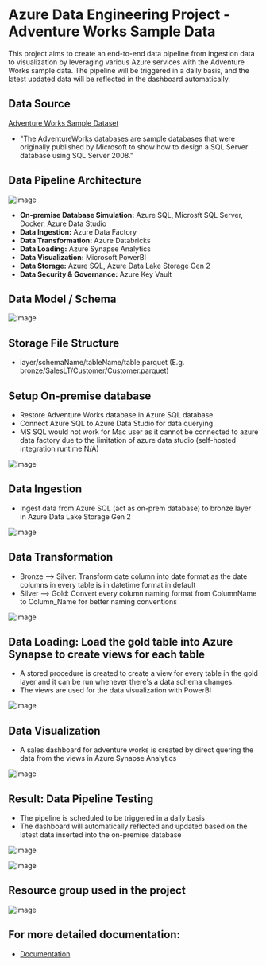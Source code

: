# Azure Data Engineering Project - Adventure Works Sample Data
This project aims to create an end-to-end data pipeline from ingestion data to visualization by leveraging various Azure services with the Adventure Works sample data. The pipeline will be triggered in a daily basis, and the latest updated data will be reflected in the dashboard automatically. 

## Data Source
[Adventure Works Sample Dataset](https://learn.microsoft.com/en-us/sql/samples/adventureworks-install-configure?view=sql-server-ver16&tabs=ssms)
- "The AdventureWorks databases are sample databases that were originally published by Microsoft to show how to design a SQL Server database using SQL Server 2008."

## Data Pipeline Architecture
![image](https://github.com/AdamChan-ML/adventureworks-datapipeline/assets/78518992/7f8d3fe5-ed14-48d8-939f-0dffa8dde0e2)
- **On-premise Database Simulation:** Azure SQL, Microsft SQL Server, Docker, Azure Data Studio
- **Data Ingestion:** Azure Data Factory
- **Data Transformation:** Azure Databricks
- **Data Loading:** Azure Synapse Analytics
- **Data Visualization:** Microsoft PowerBI
- **Data Storage:** Azure SQL, Azure Data Lake Storage Gen 2
- **Data Security & Governance:** Azure Key Vault

## Data Model / Schema
![image](https://github.com/AdamChan-ML/adventureworks-datapipeline/assets/78518992/79569a89-359b-4cca-9e84-7505bce1613f)

## Storage File Structure
- layer/schemaName/tableName/table.parquet (E.g. bronze/SalesLT/Customer/Customer.parquet)

## Setup On-premise database
- Restore Adventure Works database in Azure SQL database
- Connect Azure SQL to Azure Data Studio for data querying
- MS SQL would not work for Mac user as it cannot be connected to azure data factory due to the limitation of azure data studio (self-hosted integration runtime N/A)
  
![image](https://github.com/AdamChan-ML/adventureworks-datapipeline/assets/78518992/9856efd2-4f36-4c1a-b0d1-f2f9d0de4150)

## Data Ingestion
- Ingest data from Azure SQL (act as on-prem database) to bronze layer in Azure Data Lake Storage Gen 2
  
![image](https://github.com/AdamChan-ML/adventureworks-datapipeline/assets/78518992/dae47e87-590c-4bcc-86eb-d86ba1a228ce)

## Data Transformation
- Bronze --> Silver: Transform date column into date format as the date columns in every table is in datetime format in default
- Silver --> Gold: Convert every column naming format from ColumnName to Column_Name for better naming conventions
  
![image](https://github.com/AdamChan-ML/adventureworks-datapipeline/assets/78518992/4d203269-0c3a-44d7-a25e-938add19b63d)

## Data Loading: Load the gold table into Azure Synapse to create views for each table
- A stored procedure is created to create a view for every table in the gold layer and it can be run whenever there's a data schema changes.
- The views are used for the data visualization with PowerBI
  
![image](https://github.com/AdamChan-ML/adventureworks-datapipeline/assets/78518992/a07edb93-707e-40db-890f-27910de16839)

## Data Visualization
- A sales dashboard for adventure works is created by direct quering the data from the views in Azure Synapse Analytics
  
![image](https://github.com/AdamChan-ML/adventureworks-datapipeline/assets/78518992/bb9ff5b1-9893-477b-9e49-6ce8da64c264)

## Result: Data Pipeline Testing
- The pipeline is scheduled to be triggered in a daily basis
- The dashboard will automatically reflected and updated based on the latest data inserted into the on-premise database
  
![image](https://github.com/AdamChan-ML/adventureworks-datapipeline/assets/78518992/76d52982-edf3-47d4-87b5-6e248d6b2412)

![image](https://github.com/AdamChan-ML/adventureworks-datapipeline/assets/78518992/506e8b99-d814-4bb4-b167-8f1e69ac1549)

## Resource group used in the project
![image](https://github.com/AdamChan-ML/adventureworks-datapipeline/assets/78518992/3f11f855-4b58-4429-bda8-9a92fd7faa97)

## For more detailed documentation:
- [Documentation](https://github.com/AdamChan-ML/adventureworks-datapipeline/blob/main/DE-Adworks-Documentation.pdf)

